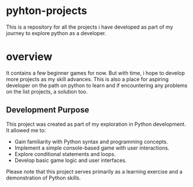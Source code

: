 # pyhton-projects
This is a repository for all the projects i have developed as part of my journey to explore python as a developer.

# overview
It contains a few beginner games for now. But with time, i hope to develop more projects as my skill advances. This is also a place for aspiring developer on the path on python to learn and if encountering any problems on the list projects, a solution too.

## Development Purpose

This project was created as part of my exploration in Python development. It allowed me to:

- Gain familiarity with Python syntax and programming concepts.
- Implement a simple console-based game with user interactions.
- Explore conditional statements and loops.
- Develop basic game logic and user interfaces.

Please note that this project serves primarily as a learning exercise and a demonstration of Python skills.
